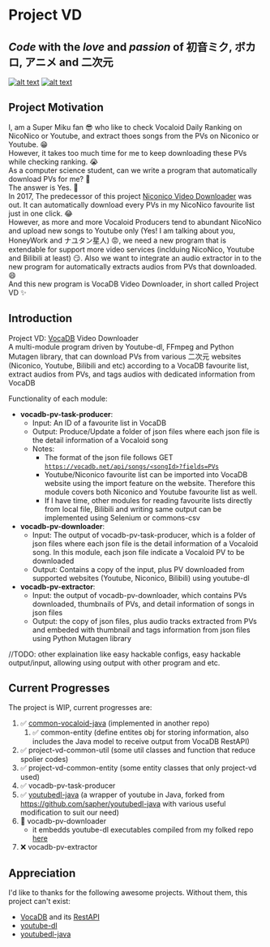 # Project VD

## *Code* with the _love_ and _passion_ of **初音ミク**, **ボカロ**, **アニメ** and **二次元**

[![alt text](https://upload.wikimedia.org/wikipedia/de/c/ce/NicoNicoDouga-Logo-Vector.svg)](https://www.nicovideo.jp/  "ニコニコ動画")
[![alt text](https://i.loli.net/2020/08/13/LcM7GFqzHb2WuoS.png)](https://ec.crypton.co.jp/pages/prod/vocaloid/mikuv4x "初音ミクv4x")

## Project Motivation

I, am a Super Miku fan 😎 who like to check Vocaloid Daily Ranking on NicoNico or Youtube, and extract thoes songs from the PVs on Niconico or Youtube. 😁  
However, it takes too much time for me to keep downloading these PVs while checking ranking. 😭  
As a computer science student, can we write a program that automatically download PVs for me? 🤔  
The answer is Yes. 🤩  
In 2017, The predecessor of this project [Niconico Video Downloader](https://github.com/CXwudi/Niconico-Video-Downloader) was out. It can automatically download every PVs in my NicoNico favourite list just in one click. 😂  
However, as more and more Vocaloid Producers tend to abundant NicoNico and upload new songs to Youtube only (Yes! I am talking about you, HoneyWork and ナユタン星人) 😡, we need a new program that is extendable for support more video services (inclduing NicoNico, Youtube and Bilibili at least) 😏. Also we want to integrate an audio extractor in to the new program for automatically extracts audios from PVs that downloaded. 😄  
And this new program is VocaDB Video Downloader, in short called Project VD ✨

## Introduction

Project VD: [VocaDB](https://vocadb.net/) Video Downloader  
A multi-module program driven by Youtube-dl, FFmpeg and Python Mutagen library,
that can download PVs from various 二次元 websites (Niconico, Youtube, Bilibili and etc) according to a VocaDB favourite list, extract audios from PVs, and tags audios with dedicated information from VocaDB  

Functionality of each module:

* **vocadb-pv-task-producer**:
  * Input: An ID of a favourite list in VocaDB
  * Output: Produce/Update a folder of json files where each json file is the detail information of a Vocaloid song
  * Notes:
    * The format of the json file follows GET [`https://vocadb.net/api/songs/<songId>?fields=PVs`](https://vocadb.net/swagger/ui/index#!/SongApi/SongApi_GetById "VocaDB Api Doc Page")
    * Youtube/Niconico favourite list can be imported into VocaDB website using the import feature on the website. Therefore this module covers both Niconico and Youtube favourite list as well.
    * If I have time, other modules for reading favourite lists directly from local file, Bilibili and writing same output can be implemented using Selenium or commons-csv
* **vocadb-pv-downloader**:
  * Input: The output of vocadb-pv-task-producer, which is a folder of json files where each json file is the detail information of a Vocaloid song. In this module, each json file indicate a Vocaloid PV to be downloaded
  * Output: Contains a copy of the input, plus PV downloaded from supported websites (Youtube, Niconico, Bilibili) using youtube-dl
* **vocadb-pv-extractor**:
  * Input: the output of vocadb-pv-downloader, which contains PVs downloaded, thumbnails of PVs, and detail information of songs in json files
  * Output: the copy of json files, plus audio tracks extracted from PVs and embeded with thumbnail and tags information from json files using Python Mutagen library

//TODO: other explaination like easy hackable configs, easy hackable output/input, allowing using output with other program and etc.

## Current Progresses

The project is WIP, current progresses are:

1. ✅ [common-vocaloid-java](https://github.com/CXwudi/common-vocaloid-java) (implemented in another repo)
   1. ✅ common-entity (define entites obj for storing information, also includes the Java model to receive output from VocaDB RestAPI)
2. ✅ project-vd-common-util (some util classes and function that reduce spolier codes)
3. ✅ project-vd-common-entity (some entity classes that only project-vd used)
4. ✅ vocadb-pv-task-producer
5. ✅ [youtubedl-java](https://github.com/CXwudi/youtubedl-java) (a wrapper of youtube in Java, forked from <https://github.com/sapher/youtubedl-java> with various useful modification to suit our need)
6. 🔄 vocadb-pv-downloader
   * it embedds youtube-dl executables compiled from my folked repo [here](https://github.com/CXwudi/youtube-dl-niconico-enhanced)  
7. ❌ vocadb-pv-extractor

## Appreciation

I'd like to thanks for the following awesome projects.
Without them, this project can't exist:

* [VocaDB](https://github.com/VocaDB/vocadb) and its [RestAPI](https://vocadb.net/swagger/ui/index#/)
* [youtube-dl](https://github.com/ytdl-org/youtube-dl)
* [youtubedl-java](https://github.com/sapher/youtubedl-java)
